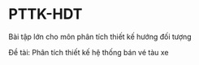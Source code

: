 # PTTK-HDT
Bài tập lớn cho môn phân tích thiết kế hướng đối tượng

Đề tài: Phân tích thiết kế hệ thống bán vé tàu xe
